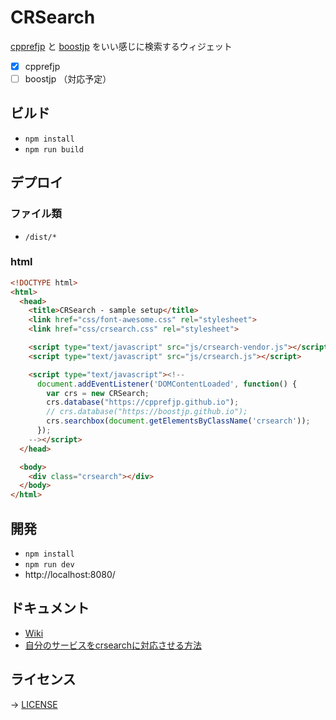 # CRSearch

[cpprefjp](https://cpprefjp.github.io/) と [boostjp](https://boostjp.github.io/) をいい感じに検索するウィジェット

- [x] cpprefjp
- [ ] boostjp （対応予定）

## ビルド

- `npm install`
- `npm run build`

## デプロイ

### ファイル類

- `/dist/*`

### html

```html
<!DOCTYPE html>
<html>
  <head>
    <title>CRSearch - sample setup</title>
    <link href="css/font-awesome.css" rel="stylesheet">
    <link href="css/crsearch.css" rel="stylesheet">

    <script type="text/javascript" src="js/crsearch-vendor.js"></script>
    <script type="text/javascript" src="js/crsearch.js"></script>

    <script type="text/javascript"><!--
      document.addEventListener('DOMContentLoaded', function() {
        var crs = new CRSearch;
        crs.database("https://cpprefjp.github.io");
        // crs.database("https://boostjp.github.io");
        crs.searchbox(document.getElementsByClassName('crsearch'));
      });
    --></script>
  </head>

  <body>
    <div class="crsearch"></div>
  </body>
</html>
```

## 開発

- `npm install`
- `npm run dev`
- http://localhost:8080/

## ドキュメント

- [Wiki](https://github.com/cpprefjp/crsearch/wiki)
- [自分のサービスをcrsearchに対応させる方法](https://github.com/cpprefjp/crsearch/wiki/%E8%87%AA%E5%88%86%E3%81%AE%E3%82%B5%E3%83%BC%E3%83%93%E3%82%B9%E3%82%92crsearch%E3%81%AB%E5%AF%BE%E5%BF%9C%E3%81%95%E3%81%9B%E3%82%8B%E6%96%B9%E6%B3%95)

## ライセンス

→ [LICENSE](LICENSE)

